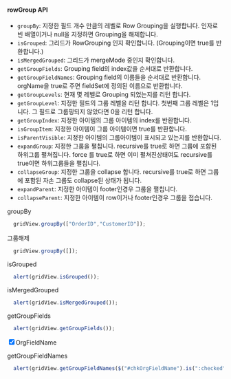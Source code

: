 #### rowGroup API

* `groupBy`: 지정한 필드 개수 만큼의 레벨로 Row Grouping을 실행합니다. 인자로 빈 배열이거나 null을 지정하면 Grouping을 해제합니다.
* `isGrouped`: 그리드가 RowGrouping 인지 확인합니다. (Grouping이면 true를 반환합니다.)
* `isMergedGrouped`: 그리드가 mergeMode 중인지 확인합니다.
* `getGroupFields`: Grouping field의 index값을 순서대로 반환합니다.
* `getGroupFieldNames`: Grouping field의 이름들을 순서대로 반환합니다. orgName을 true로 주면 fieldSet에 정의된 이름으로 반환합니다.
* `getGroupLevels`: 현재 몇 레벨로 Grouping 되었는지를 리턴 합니다.
* `getGroupLevel`: 지정한 필드의 그룹 레벨을 리턴 합니다. 첫번째 그룹 레벨은 1입니다. 그 필드로 그룹핑되지 않았다면 0을 리턴 합니다.
* `getGroupIndex`: 지정한 아이템의 그룹 아이템의 index를 반환합니다.
* `isGroupItem`: 지정한 아이템이 그룹 아이템이면 true를 반환합니다.
* `isParentVisible`: 지정한 아이템의 그룹아이템이 표시되고 있는지를 반환합니다.
* `expandGroup`: 지정한 그룹을 펼칩니다. recursive를 true로 하면 그룹에 포함된 하위그룹 펼쳐집니다. force 를 true로 하면 이미 펼쳐진상태여도 recursive를 true이면 하위그룹들을 펼칩니다.
* `collapseGroup`: 지정한 그룹을 collapse 합니다. recursive를 true로 하면 그룹에 포함된 자손 그룹도 collapse된 상태가 됩니다.
* `expandParent`: 지정한 아이템이 footer인경우 그룹을 펼칩니다.
* `collapseParent`: 지정한 아이템이 row이거나 footer인경우 그룹을 접습니다.


<a class="btn primary small round lowercase" id="btnGroupBy">groupBy</a>
```js
  gridView.groupBy(["OrderID","CustomerID"]);
```
<a class="btn primary small round lowercase" id="btnUnGroupBy">그룹해제</a>
```js
  gridView.groupBy([]);
```
<a class="btn primary small round lowercase" id="btnIsGrouped">isGrouped</a>
```js
  alert(gridView.isGrouped());
```
<a class="btn primary small round lowercase" id="btnIsMergedGrouped">isMergedGrouped</a>
```js
  alert(gridView.isMergedGrouped());
```

<a class="btn primary small round lowercase" id="btnGetGroupFields">getGroupFields</a>
```js
  alert(gridView.getGroupFields());
```

<input type="checkbox" id="chkOrgFieldName" checked="checked"/><label for="chkOrgFieldName">OrgFieldName</label>

<a class="btn primary small round lowercase" id="btnGetGroupFieldNames">getGroupFieldNames</a>

```js
  alert(gridView.getGroupFieldNames($("#chkOrgFieldName").is(":checked")));
```
<script>

  $('#btnGroupBy').click(function() {
    gridView.groupBy(["OrderID","CustomerID"]);
  });

  $('#btnUnGroupBy').click(function() {
    gridView.groupBy([]);
  });
  $('#btnIsGrouped').click(function() {
    alert(gridView.isGrouped());
  });
  $('#btnIsMergedGrouped').click(function() {
    alert(gridView.isMergedGrouped());
  });
  $('#btnGetGroupFields').click(function() {
    alert(gridView.getGroupFields());
  });
  $('#btnGetGroupFieldNames').click(function() {
    alert(gridView.getGroupFieldNames($("#chkOrgFieldName").is(":checked")));
  });
</script>
